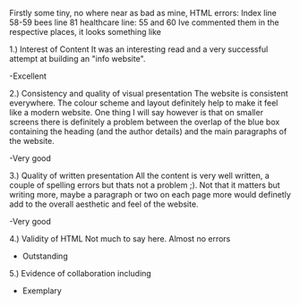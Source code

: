 Firstly some tiny, no where near as bad as mine, HTML errors:
Index line 58-59
bees line 81
healthcare line: 55 and 60
Ive commented them in the respective places, it looks something like <!--Dariusz XYZ--->

1.) Interest of Content
It was an interesting read and a very successful attempt at building an "info website".

   -Excellent

2.) Consistency and quality of visual presentation
The website is consistent everywhere. The colour scheme and layout definitely help to make it feel like a modern website. One thing I will say however is that on smaller screens there is definitely a problem between the overlap of the blue box containing the heading (and the author details) and the main paragraphs of the website.

-Very good

3.) Quality of written presentation
All the content is very well written, a couple of spelling errors but thats not a problem ;). Not that it matters but writing more, maybe a paragraph or two on each page more would definetly add to the overall aesthetic and feel of the website. 

-Very good

4.) Validity of HTML
Not much to say here. Almost no errors

- Outstanding

5.) Evidence of collaboration including

- Exemplary
